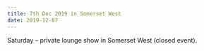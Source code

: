 ```yaml
---
title: 7th Dec 2019 in Somerset West
date: 2019-12-07
---
```


Saturday – private lounge show in Somerset West (closed event).

